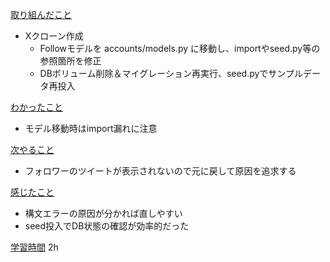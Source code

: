 <u>取り組んだこと</u>
- Xクローン作成
    - Followモデルを accounts/models.py に移動し、importやseed.py等の参照箇所を修正
    - DBボリューム削除＆マイグレーション再実行、seed.pyでサンプルデータ再投入

<u>わかったこと</u>
- モデル移動時はimport漏れに注意

<u>次やること</u>
- フォロワーのツイートが表示されないので元に戻して原因を追求する

<u>感じたこと</u>
- 構文エラーの原因が分かれば直しやすい
- seed投入でDB状態の確認が効率的だった

<u>学習時間</u>
2h
